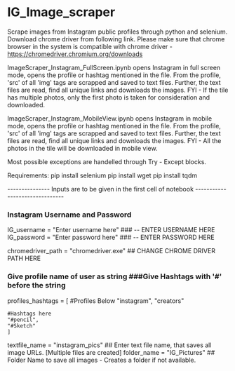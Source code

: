 # IG_Image_scraper

Scrape images from Instagram public profiles through python and selenium. Download chrome driver from following link. Please make sure that chrome browser in the system is compatible with chrome driver - https://chromedriver.chromium.org/downloads 

ImageScraper_Instagram_FullScreen.ipynb opens Instagram in full screen mode, opens the profile or hashtag mentioned in the file. From the profile, 'src' of all 'img' tags are scrapped and saved to text files. Further, the text files are read, find all unique links and downloads the images. FYI - If the tile has multiple photos, only the first photo is taken for consideration and downloaded. 

ImageScraper_Instagram_MobileView.ipynb opens Instagram in mobile mode, opens the profile or hashtag mentioned in the file. From the profile, 'src' of all 'img' tags are scrapped and saved to text files. Further, the text files are read, find all unique links and downloads the images. FYI - All the photos in the tile will be downloaded in mobile view. 

Most possible exceptions are handelled through Try - Except blocks. 

Requirements: 
pip install selenium 
pip install wget 
pip install tqdm



--------------- Inputs are to be given in the first cell of notebook -------------------------------

### Instagram Username and Password
IG_username = "Enter username here" ### -- ENTER USERNAME HERE
IG_password = "Enter password here" ### -- ENTER PASSWORD HERE

chromedriver_path = "chromedriver.exe" ## CHANGE CHROME DRIVER PATH HERE

### Give profile name of user as string ###Give Hashtags with '#' before the string
profiles_hashtags = [
    #Profiles Below
    "instagram",
    "creators"
    
    #Hashtags here
    "#pencil",
    "#Sketch"
    ]
textfile_name = "instagram_pics" ## Enter text file name, that saves all image URLs. [Multiple files are created]
folder_name = "IG_Pictures" ## Folder Name to save all images - Creates a folder if not available.

